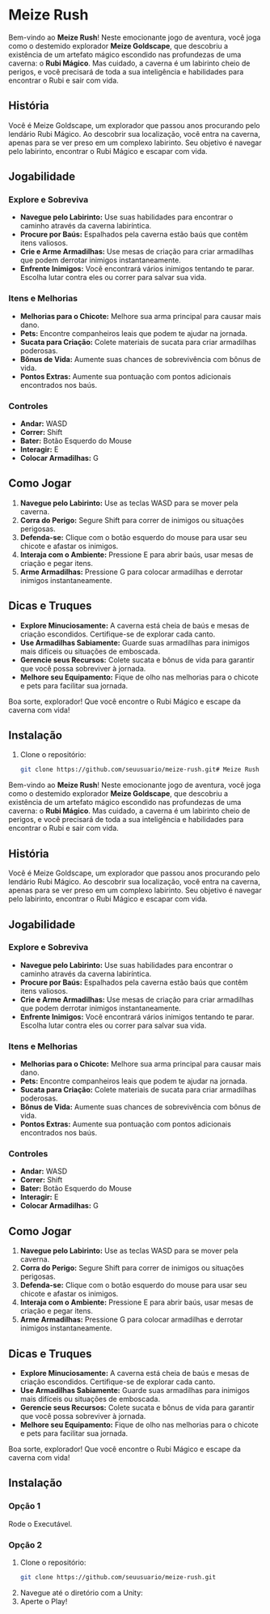 # Meize Rush

Bem-vindo ao **Meize Rush**! Neste emocionante jogo de aventura, você joga como o destemido explorador **Meize Goldscape**, que descobriu a existência de um artefato mágico escondido nas profundezas de uma caverna: o **Rubi Mágico**. Mas cuidado, a caverna é um labirinto cheio de perigos, e você precisará de toda a sua inteligência e habilidades para encontrar o Rubi e sair com vida.

## História

Você é Meize Goldscape, um explorador que passou anos procurando pelo lendário Rubi Mágico. Ao descobrir sua localização, você entra na caverna, apenas para se ver preso em um complexo labirinto. Seu objetivo é navegar pelo labirinto, encontrar o Rubi Mágico e escapar com vida.

## Jogabilidade

### Explore e Sobreviva

- **Navegue pelo Labirinto:** Use suas habilidades para encontrar o caminho através da caverna labiríntica.
- **Procure por Baús:** Espalhados pela caverna estão baús que contêm itens valiosos.
- **Crie e Arme Armadilhas:** Use mesas de criação para criar armadilhas que podem derrotar inimigos instantaneamente.
- **Enfrente Inimigos:** Você encontrará vários inimigos tentando te parar. Escolha lutar contra eles ou correr para salvar sua vida.

### Itens e Melhorias

- **Melhorias para o Chicote:** Melhore sua arma principal para causar mais dano.
- **Pets:** Encontre companheiros leais que podem te ajudar na jornada.
- **Sucata para Criação:** Colete materiais de sucata para criar armadilhas poderosas.
- **Bônus de Vida:** Aumente suas chances de sobrevivência com bônus de vida.
- **Pontos Extras:** Aumente sua pontuação com pontos adicionais encontrados nos baús.

### Controles

- **Andar:** WASD
- **Correr:** Shift
- **Bater:** Botão Esquerdo do Mouse
- **Interagir:** E
- **Colocar Armadilhas:** G

## Como Jogar

1. **Navegue pelo Labirinto:** Use as teclas WASD para se mover pela caverna.
2. **Corra do Perigo:** Segure Shift para correr de inimigos ou situações perigosas.
3. **Defenda-se:** Clique com o botão esquerdo do mouse para usar seu chicote e afastar os inimigos.
4. **Interaja com o Ambiente:** Pressione E para abrir baús, usar mesas de criação e pegar itens.
5. **Arme Armadilhas:** Pressione G para colocar armadilhas e derrotar inimigos instantaneamente.

## Dicas e Truques

- **Explore Minuciosamente:** A caverna está cheia de baús e mesas de criação escondidos. Certifique-se de explorar cada canto.
- **Use Armadilhas Sabiamente:** Guarde suas armadilhas para inimigos mais difíceis ou situações de emboscada.
- **Gerencie seus Recursos:** Colete sucata e bônus de vida para garantir que você possa sobreviver à jornada.
- **Melhore seu Equipamento:** Fique de olho nas melhorias para o chicote e pets para facilitar sua jornada.

Boa sorte, explorador! Que você encontre o Rubi Mágico e escape da caverna com vida!

## Instalação

1. Clone o repositório:
   ```sh
   git clone https://github.com/seuusuario/meize-rush.git# Meize Rush

Bem-vindo ao **Meize Rush**! Neste emocionante jogo de aventura, você joga como o destemido explorador **Meize Goldscape**, que descobriu a existência de um artefato mágico escondido nas profundezas de uma caverna: o **Rubi Mágico**. Mas cuidado, a caverna é um labirinto cheio de perigos, e você precisará de toda a sua inteligência e habilidades para encontrar o Rubi e sair com vida.

## História

Você é Meize Goldscape, um explorador que passou anos procurando pelo lendário Rubi Mágico. Ao descobrir sua localização, você entra na caverna, apenas para se ver preso em um complexo labirinto. Seu objetivo é navegar pelo labirinto, encontrar o Rubi Mágico e escapar com vida.

## Jogabilidade

### Explore e Sobreviva

- **Navegue pelo Labirinto:** Use suas habilidades para encontrar o caminho através da caverna labiríntica.
- **Procure por Baús:** Espalhados pela caverna estão baús que contêm itens valiosos.
- **Crie e Arme Armadilhas:** Use mesas de criação para criar armadilhas que podem derrotar inimigos instantaneamente.
- **Enfrente Inimigos:** Você encontrará vários inimigos tentando te parar. Escolha lutar contra eles ou correr para salvar sua vida.

### Itens e Melhorias

- **Melhorias para o Chicote:** Melhore sua arma principal para causar mais dano.
- **Pets:** Encontre companheiros leais que podem te ajudar na jornada.
- **Sucata para Criação:** Colete materiais de sucata para criar armadilhas poderosas.
- **Bônus de Vida:** Aumente suas chances de sobrevivência com bônus de vida.
- **Pontos Extras:** Aumente sua pontuação com pontos adicionais encontrados nos baús.

### Controles

- **Andar:** WASD
- **Correr:** Shift
- **Bater:** Botão Esquerdo do Mouse
- **Interagir:** E
- **Colocar Armadilhas:** G

## Como Jogar

1. **Navegue pelo Labirinto:** Use as teclas WASD para se mover pela caverna.
2. **Corra do Perigo:** Segure Shift para correr de inimigos ou situações perigosas.
3. **Defenda-se:** Clique com o botão esquerdo do mouse para usar seu chicote e afastar os inimigos.
4. **Interaja com o Ambiente:** Pressione E para abrir baús, usar mesas de criação e pegar itens.
5. **Arme Armadilhas:** Pressione G para colocar armadilhas e derrotar inimigos instantaneamente.

## Dicas e Truques

- **Explore Minuciosamente:** A caverna está cheia de baús e mesas de criação escondidos. Certifique-se de explorar cada canto.
- **Use Armadilhas Sabiamente:** Guarde suas armadilhas para inimigos mais difíceis ou situações de emboscada.
- **Gerencie seus Recursos:** Colete sucata e bônus de vida para garantir que você possa sobreviver à jornada.
- **Melhore seu Equipamento:** Fique de olho nas melhorias para o chicote e pets para facilitar sua jornada.

Boa sorte, explorador! Que você encontre o Rubi Mágico e escape da caverna com vida!

## Instalação

### Opção 1

Rode o Executável.

### Opção 2
1. Clone o repositório:
   ```sh
   git clone https://github.com/seuusuario/meize-rush.git
2. Navegue até o diretório com a Unity:
3. Aperte o Play!


